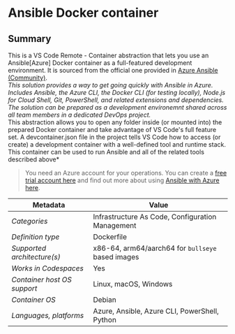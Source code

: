 <h1>Ansible Docker container</h1>

## Summary
This is a VS Code Remote - Container abstraction that lets you use an Ansible[Azure] Docker container as a full-featured development environment. It is sourced from the official one provided in [Azure Ansible (Community)](https://github.com/microsoft/vscode-dev-containers/tree/main/containers/azure-ansible).\
*This solution provides a way to get going quickly with Ansible in Azure. Includes Ansible, the Azure CLI, the Docker CLI (for testing locally), Node.js for Cloud Shell, Git, PowerShell, and related extensions and dependencies. The solution can be prepared as a development environemnt shared across all team members in a dedicated DevOps project.* \
This abstraction allows you to open any folder inside (or mounted into) the prepared Docker container and take advantage of VS Code's full feature set. A devcontainer.json file in the project tells VS Code how to access (or create) a development container with a well-defined tool and runtime stack. This container can be used to run Ansible and all of the related tools described above*

> You need an Azure account for your operations. You can create a [free trial account here](https://azure.microsoft.com/en-us/free/) and find out more about using [Ansible with Azure here](https://docs.microsoft.com/en-us/azure/ansible/ansible-overview).

| Metadata                    | Value                                             |
| --------------------------- | ------------------------------------------------- |
| *Categories*                | Infrastructure As Code, Configuration Management  |
| *Definition type*           | Dockerfile                                        |
| *Supported architecture(s)* | x86-64, arm64/aarch64 for `bullseye` based images |
| *Works in Codespaces*       | Yes                                               |
| *Container host OS support* | Linux, macOS, Windows                             |
| *Container OS*              | Debian                                            |
| *Languages, platforms*      | Azure, Ansible, Azure CLI, PowerShell, Python     |

